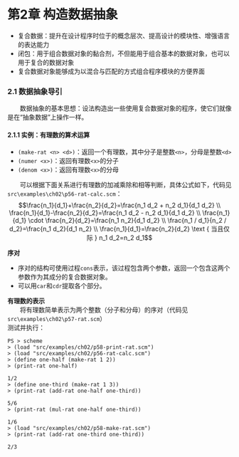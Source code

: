 # 第2章 构造数据抽象
- 复合数据：提升在设计程序时位于的概念层次、提高设计的模块性、增强语言的表达能力
- 闭包：用于组合数据对象的黏合剂，不但能用于组合基本的数据对象，也可以用于复合的数据对象
- 复合数据对象能够成为以混合与匹配的方式组合程序模块的方便界面

### 2.1 数据抽象导引
&emsp;&emsp;数据抽象的基本思想：设法构造出一些使用复合数据对象的程序，使它们就像是在“抽象数据”上操作一样。

#### 2.1.1 实例：有理数的算术运算
- `(make-rat <n> <d>)`：返回一个有理数，其中分子是整数`<n>`，分母是整数`<d>`
- `(numer <x>)`：返回有理数`<x>`的分子
- `(denom <x>)`：返回有理数`<x>`的分母

&emsp;&emsp;可以根据下面关系进行有理数的加减乘除和相等判断，具体公式如下，代码见`src\examples\ch02\p56-rat-calc.scm`：  
$$\frac{n_1}{d_1}+\frac{n_2}{d_2}=\frac{n_1 d_2 + n_2 d_1}{d_1 d_2} \\
\frac{n_1}{d_1}-\frac{n_2}{d_2}=\frac{n_1 d_2 - n_2 d_1}{d_1 d_2} \\
\frac{n_1}{d_1} \cdot \frac{n_2}{d_2}=\frac{n_1 n_2}{d_1 d_2} \\
\frac{n_1 / d_1}{n_2 / d_2}=\frac{n_1 d_2}{d_1 n_2} \\
\frac{n_1}{d_1}=\frac{n_2}{d_2}  \text { 当且仅际 } n_1 d_2=n_2 d_1$$

**序对**  
- 序对的结构可使用过程`cons`表示，该过程包含两个参数，返回一个包含这两个参数作为其成分的复合数据对象。
- 可以用`car`和`cdr`提取各个部分。

**有理数的表示**  
&emsp;&emsp;将有理数简单表示为两个整数（分子和分母）的序对（代码见`src\examples\ch02\p57-rat.scm`）  
测试并执行：
```shell
PS > scheme
> (load "src/examples/ch02/p58-print-rat.scm")
> (load "src/examples/ch02/p56-rat-calc.scm")
> (define one-half (make-rat 1 2))
> (print-rat one-half)

1/2
> (define one-third (make-rat 1 3))
> (print-rat (add-rat one-half one-third))

5/6
> (print-rat (mul-rat one-half one-third))

1/6
> (load "src/examples/ch02/p58-make-rat.scm")
> (print-rat (add-rat one-third one-third))

2/3
```

#### 